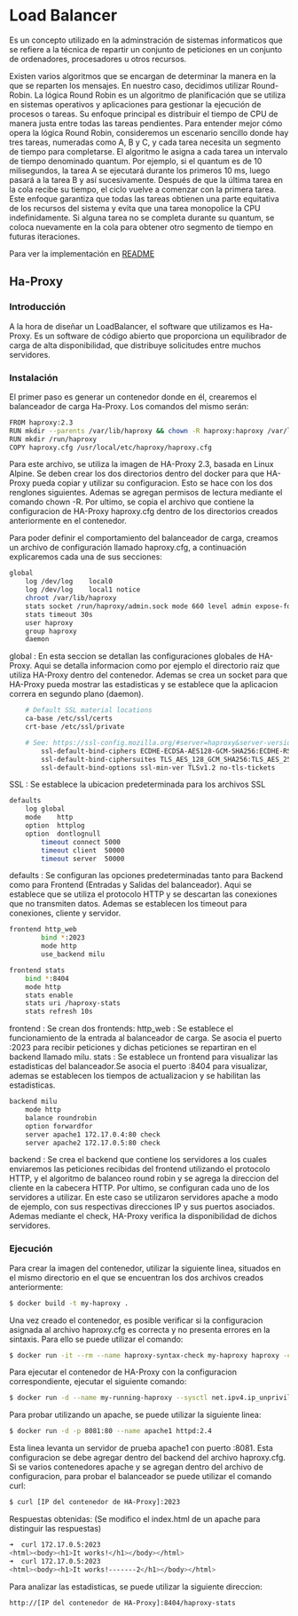 # Load Balancer

Es un concepto utilizado en la adminstración de sistemas informaticos que se refiere a la técnica de
repartir un conjunto de peticiones en un conjunto de ordenadores, procesadores u otros recursos.

Existen varios algoritmos que se encargan de determinar la manera en la que se reparten los mensajes.
En nuestro caso, decidimos utilizar Round-Robin. 
La lógica Round Robin es un algoritmo de planificación que se utiliza en sistemas operativos y aplicaciones
para gestionar la ejecución de procesos o tareas. Su enfoque principal es distribuir el tiempo de CPU de manera 
justa entre todas las tareas pendientes. Para entender mejor cómo opera la lógica Round Robin, consideremos 
un escenario sencillo donde hay tres tareas, numeradas como A, B y C, y cada tarea necesita un segmento de 
tiempo para completarse. El algoritmo le asigna a cada tarea un intervalo de tiempo denominado quantum. 
Por ejemplo, si el quantum es de 10 milisegundos, la tarea A se ejecutará durante los primeros 10 ms, luego pasará 
a la tarea B y así sucesivamente. Después de que la última tarea en la cola recibe su tiempo, el ciclo 
vuelve a comenzar con la primera tarea.
Este enfoque garantiza que todas las tareas obtienen una parte equitativa de los recursos del sistema y evita 
que una tarea monopolice la CPU indefinidamente. Si alguna tarea no se completa durante su quantum, se coloca 
nuevamente en la cola para obtener otro segmento de tiempo en futuras iteraciones.


Para ver la implementación en [README](https://github.com/danunziata/tp-final-trafico-2023/tree/main/code/loadbalancer)
## Ha-Proxy

### Introducción

A la hora de diseñar un LoadBalancer, el software que utilizamos es Ha-Proxy. Es un software de código 
abierto que proporciona un equilibrador de carga de alta disponibilidad, que distribuye solicitudes entre
muchos servidores. 

### Instalación

El primer paso es generar un contenedor donde en él, crearemos el balanceador de carga Ha-Proxy. Los comandos del mismo serán:
```bash
FROM haproxy:2.3  
RUN mkdir --parents /var/lib/haproxy && chown -R haproxy:haproxy /var/lib/haproxy  
RUN mkdir /run/haproxy  
COPY haproxy.cfg /usr/local/etc/haproxy/haproxy.cfg  
```
Para este archivo, se utiliza la imagen de HA-Proxy 2.3, basada en Linux Alpine.
Se deben crear los dos directorios dentro del docker para que HA-Proxy pueda copiar y utilizar su configuracion. 
Esto se hace con los dos renglones siguientes. Ademas se agregan permisos de lectura mediante el comando chown -R. 
Por ultimo, se copia el archivo que contiene la configuracion de HA-Proxy haproxy.cfg dentro de los directorios
creados anteriormente en el contenedor.

Para poder definir el comportamiento del balanceador de carga, creamos un archivo de configuración llamado haproxy.cfg, 
a continuación explicaremos cada una de sus secciones:
```bash 
global
    log /dev/log	local0
    log /dev/log	local1 notice
    chroot /var/lib/haproxy
    stats socket /run/haproxy/admin.sock mode 660 level admin expose-fd listeners
    stats timeout 30s
    user haproxy
    group haproxy
    daemon
```
global : En esta seccion se detallan las configuraciones globales de HA-Proxy. Aqui se detalla informacion como 
por ejemplo el directorio raiz que utiliza HA-Proxy dentro del contenedor. Ademas se crea un socket para que 
HA-Proxy pueda mostrar las estadisticas y se establece que la aplicacion correra en segundo plano (daemon).

```bash 
    # Default SSL material locations
    ca-base /etc/ssl/certs
    crt-base /etc/ssl/private

    # See: https://ssl-config.mozilla.org/#server=haproxy&server-version=2.0.3&config=intermediate
        ssl-default-bind-ciphers ECDHE-ECDSA-AES128-GCM-SHA256:ECDHE-RSA-AES128-GCM-SHA256:ECDHE-ECDSA-AES256-GCM-SHA384:ECDHE-RSA-AES256-GCM-SHA384:ECDHE-ECDSA-CHACHA20-POLY1305:ECDHE-RSA-CHACHA20-POLY1305:DHE-RSA-AES128-GCM-SHA256:DHE-RSA-AES256-GCM-SHA384
        ssl-default-bind-ciphersuites TLS_AES_128_GCM_SHA256:TLS_AES_256_GCM_SHA384:TLS_CHACHA20_POLY1305_SHA256
        ssl-default-bind-options ssl-min-ver TLSv1.2 no-tls-tickets
```
SSL : Se establece la ubicacion predeterminada para los archivos SSL

```bash 
defaults
    log	global
    mode	http
    option	httplog
    option	dontlognull
        timeout connect 5000
        timeout client  50000
        timeout server  50000
```
defaults : Se configuran las opciones predeterminadas tanto para Backend como para Frontend (Entradas y Salidas del balanceador).
Aqui se establece que se utiliza el protocolo HTTP y se descartan las conexiones que no transmiten datos. Ademas se establecen 
los timeout para conexiones, cliente y servidor.

```bash 
frontend http_web
        bind *:2023
        mode http
        use_backend milu

frontend stats
    bind *:8404
    mode http
    stats enable
    stats uri /haproxy-stats  
    stats refresh 10s
```
frontend : Se crean dos frontends:
http_web : Se establece el funcionamiento de la entrada al balanceador de carga. Se asocia el puerto :2023 para recibir peticiones
y dichas peticiones se repartiran en el backend llamado milu.
stats : Se establece un frontend para visualizar las estadisticas del balanceador.Se asocia el puerto :8404 para visualizar, 
ademas se establecen los tiempos de actualizacion y se habilitan las estadisticas.

```bash 
backend milu
    mode http
    balance roundrobin
    option forwardfor
    server apache1 172.17.0.4:80 check
    server apache2 172.17.0.5:80 check
```
backend : Se crea el backend que contiene los servidores a los cuales enviaremos las peticiones recibidas del frontend utilizando 
el protocolo HTTP, y el algoritmo de balanceo round robin y se agrega la direccion del cliente en la cabecera HTTP. 
Por ultimo, se configuran cada uno de los servidores a utilizar. En este caso se utilizaron servidores apache a modo de ejemplo, 
con sus respectivas direcciones IP y sus puertos asociados. Ademas mediante el check, HA-Proxy verifica la disponibilidad de dichos servidores.

### Ejecución

Para crear la imagen del contenedor, utilizar la siguiente linea, situados en el mismo directorio en el que se encuentran los
dos archivos creados anteriormente:
```bash
$ docker build -t my-haproxy .
```
Una vez creado el contenedor, es posible verificar si la configuracion asignada al archivo haproxy.cfg es correcta y no presenta errores 
en la sintaxis. Para ello se puede utilizar el comando:
```bash 
$ docker run -it --rm --name haproxy-syntax-check my-haproxy haproxy -c -f /usr/local/etc/haproxy/haproxy.cfg
```
Para ejecutar el contenedor de HA-Proxy con la configuracion correspondiente, ejecutar el siguiente comando:
```bash 
$ docker run -d --name my-running-haproxy --sysctl net.ipv4.ip_unprivileged_port_start=0 my-haproxy
```
Para probar utilizando un apache, se puede utilizar la siguiente linea:
```bash
$ docker run -d -p 8081:80 --name apache1 httpd:2.4
```
Esta linea levanta un servidor de prueba apache1 con puerto :8081. Esta configuracion se debe agregar dentro del backend del archivo haproxy.cfg.
Si se varios contenedores apache y se agregan dentro del archivo de configuracion, para probar el balanceador se puede utilizar el comando curl:

```bash
$ curl [IP del contenedor de HA-Proxy]:2023
```
Respuestas obtenidas: (Se modifico el index.html de un apache para distinguir las respuestas)
```bash
➜  curl 172.17.0.5:2023
<html><body><h1>It works!</h1></body></html>
➜  curl 172.17.0.5:2023
<html><body><h1>It works!-------2</h1></body></html>
```
Para analizar las estadisticas, se puede utilizar la siguiente direccion:
```bash
http://[IP del contenedor de HA-Proxy]:8404/haproxy-stats
```